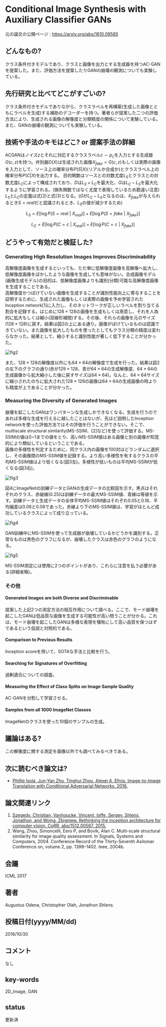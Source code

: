 # Conditional Image Synthesis with Auxiliary Classifier GANs

元の論文の公開ページ : https://arxiv.org/abs/1610.09585

## どんなもの?
クラス条件付きモデルであり、クラスと画像を出力とする生成器を持つAC-GANを提案した。また、評価方法を提案したりGANの崩壊の観測についても実験している。

## 先行研究と比べてどこがすごいの?
クラス条件付きモデルでありながら、クラスラベルを再構築(生成した画像とともにラベルを生成)する補助のデコーダーを持つ。著者らが提案した二つの評価方法により、生成される画像の解像度と分類精度の関係について実験している。また、GANの崩壊の観測についても実験している。

## 技術や手法のキモはどこ? or 提案手法の詳細
ACGANはノイズ$z$とそれに対応するクラスラベル$c\sim p_ c$を入力とする生成器$G(c,z)$を持つ。弁別器$D(X)$は生成された画像$X_ {fake}=G(c,z)$もしくは実際の画像を入力として、ソース上の確率分布$P(S|X)$(リアルか合成か)とクラスラベル上の確率分布$P(C|X)$を出力する。
目的関数はソースとの対数尤度$L_ S$とクラスとの対数尤度$L_ C$によって構成されており、$D$は$L_ S+L_ C$を最大化、$G$は$L_ C-L_ S$を最大化するように学習される。(損失関数ではなく尤度で表現しているため勘違い注意) $L_ S$と$L_ C$の定義は式(2)と式(3)となる。($G$が$L_ C-L_ S$となるのは、$X_ {fake}$が与えられるとき$S=real$だと認識されるとき、$L_ S$の値が減少するため)

$$
L_ S=E[\log P(S=real \ | \ X_ {real})]+E[\log P(S=fake \ | \ X_ {fake})] \tag{2}
$$

$$
L_ C=E[\log P(C=c \ | \ X_ {real})]+E[\log P(C=c \ | \ X_ {fake})] \tag{3}
$$

## どうやって有効だと検証した?
### Generating High Resolution Images Improves Discriminability
高解像度画像を生成するといっても、ただ単に低解像度画像を高解像へ拡大し、低解像度画像をぼかしたような画像を生成しても意味がない。合成画像モデル(画像生成モデル)の目的は、低解像度画像よりも識別(分類)可能な高解像度画像を生成することである。  
高解像度かつぼけていない画像を生成することが識別性能向上に寄与することを証明するために、生成された画像もしくは実際の画像を予め学習されたInception network[1]に入力し、そのネットワークが正しいラベルを割り当てる割合を記録する。はじめに$128\times 128$の画像を生成もしくは用意し、それを人為的に拡大もしくは縮小(双線形補間)する。その後、それらの画像を元のサイズ($128 \times 128$)に戻す。結果は図2の上にある通り。画像がぼけているものは認識できていない。また画像を拡大したものを使ったとしてもクラス分類の精度は変わらなかった。結果として、縮小すると識別性能が著しく低下することが分かった。  

![fig2](img/CISWACG/fig2.png)

また、$128 \times 128$の解像度以外にも$64 \times 64$の解像度で生成を行った。結果は図2の左下のグラフの通り(赤が$129\times 128$、青が$64 \times 64$の生成解像度、$64\times 64$の生成画像から拡大縮小した後に戻すサイズは$64\times 64$)。なんと、$64 \times 64$サイズに縮小されたのちに拡大された$128 \times 128$の画像は$64 \times 64$の生成画像の時よりも精度が上であることが分かった。

### Measuring the Diversity of Generated Images
崩壊を起こしたGANはワンパターンな生成しかできなくなる。生成を行うのであれば多様な生成を行えるに越したことはないが、先ほど説明したInception networkを使った評価方法ではその評価を行うことができない。そこで、multiscale structural similarity(MS-SSIM、[2]など)を使って評価する。MS-SSIMの値は0~1までの値をとり、高いMS-SSIM値はある画像と別の画像が知覚的により類似しているということである。  
画像の多様性を判定するために、同クラス内の画像を100対ほどランダムに選択し、その画像間のMS-SSIM値を記録する。より高い多様性を有するクラスの平均MS-SSIM値はより低くなる(図3左)。多様性が低いものは平均MS-SSIMが低くなる(図3右)。

![fig3](img/CISWACG/fig3.png)

図4にImageNetの訓練データとGANの生成データの比較図を示す。黒点はそれぞれのクラス、赤破線(0.25)は訓練データの最大MS-SSIM値、青線は等値を示す。訓練データと生成データの全体平均MS-SSIM値はそれぞれ0.05と0.18、平均偏差は0.06と0.08であった。赤線より下のMS-SSIM値は、学習がほとんど成功しているクラスによって成り立っている。

![fig4](img/CISWACG/fig4.png)

GAN訓練中にMS-SSIMを使って生成器が崩壊しているかどうかを識別する。正常なものは黒色のグラフになるが、崩壊したクラスは赤色のグラフのようになる。

![fig5](img/CISWACG/fig5.png)

MS-SSIM測定には使用に2つのポイントがあり、これらに注意を払う必要がある(詳細省略)。

### その他
#### Generated Images are both Diverse and Discriminable
提案した上記2つの測定方法の相互作用について調べる。ここで、モード崩壊を起こしたGANは低品質な画像を生成する可能性が高い問うことが分かる。これは、モード崩壊を起こしたGANは多様な表現を犠牲にして高い品質を保つはずであるという仮説と対照的である。

#### Comparison to Previous Results
Inception scoreを用いて、SOTAな手法と比較を行う。

#### Searching for Signatures of Overfitting
過剰適合についての調査。

#### Measuring the Effect of Class Splits on Image Sample Quality
AC-GANを分割して学習させる。

#### Samples from all 1000 ImageNet Classes
ImageNetのクラスを使った10個のサンプルの生成。

## 議論はある?
この解像度に関する測定を画像以外でも調べてみるべきである。

## 次に読むべき論文は?
- [Phillip Isola, Jun-Yan Zhu, Tinghui Zhou, Alexei A. Efros. Image-to-Image Translation with Conditional Adversarial Networks. 2016.](https://arxiv.org/abs/1611.07004)

## 論文関連リンク
1. [Szegedy, Christian, Vanhoucke, Vincent, Ioffe, Sergey, Shlens, Jonathon, and Wojna, Zbigniew. Rethinking the inception architecture for computer vision. CoRR, abs/1512.00567, 2015.](http://arxiv.org/abs/1512.00567)
2. Wang, Zhou, Simoncelli, Eero P, and Bovik, Alan C. Multi-scale structural similarity for image quality assessment. In Signals, Systems and Computers, 2004. Conference Record of the Thirty-Seventh Asilomar Conference on, volume 2, pp. 1398–1402. Ieee, 2004b.

## 会議
ICML 2017

## 著者
Augustus Odena, Christopher Olah, Jonathon Shlens.

## 投稿日付(yyyy/MM/dd)
2016/10/30

## コメント
なし

## key-words
2D_Image, GAN

## status
更新済